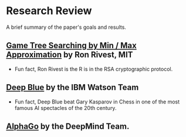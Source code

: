 # Research Review

A brief summary of the paper's goals and results.

## [Game Tree Searching by Min / Max Approximation](https://people.csail.mit.edu/rivest/pubs/Riv87c.pdf) by Ron Rivest, MIT 

* Fun fact, Ron Rivest is the R is in the RSA cryptographic protocol.

## [Deep Blue](https://pdfs.semanticscholar.org/ad2c/1efffcd7c3b7106e507396bdaa5fe00fa597.pdf) by the IBM Watson Team 

* Fun fact, Deep Blue beat Gary Kasparov in Chess in one of the most famous AI spectacles of the 20th century.


## [AlphaGo](https://storage.googleapis.com/deepmind-media/alphago/AlphaGoNaturePaper.pdf) by the DeepMind Team.
